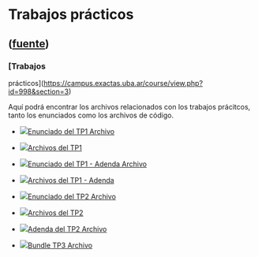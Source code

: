# Trabajos prácticos
([fuente](https://campus.exactas.uba.ar/course/view.php?id=998&section=3))
---
### [Trabajos
prácticos](https://campus.exactas.uba.ar/course/view.php?id=998&section=3)

Aquí podrá encontrar los archivos relacionados con los trabajos prácitcos,
tanto los enunciados como los archivos de código.

  - [![ ](https://campus.exactas.uba.ar/theme/image.php/aardvark/core/1524752928/f/pdf-24)Enunciado del TP1 Archivo](https://campus.exactas.uba.ar/mod/resource/view.php?id=60330)

  - [![ ](https://campus.exactas.uba.ar/theme/image.php/aardvark/core/1524752928/f/archive-24)Archivos del TP1](https://campus.exactas.uba.ar/mod/resource/view.php?id=60354)

  - [![ ](https://campus.exactas.uba.ar/theme/image.php/aardvark/core/1524752928/f/pdf-24)Enunciado del TP1 - Adenda Archivo](https://campus.exactas.uba.ar/mod/resource/view.php?id=60359)

  - [![ ](https://campus.exactas.uba.ar/theme/image.php/aardvark/core/1524752928/f/archive-24)Archivos del TP1 - Adenda](https://campus.exactas.uba.ar/mod/resource/view.php?id=60431)

  - [![ ](https://campus.exactas.uba.ar/theme/image.php/aardvark/core/1524752928/f/pdf-24)Enunciado del TP2 Archivo](https://campus.exactas.uba.ar/mod/resource/view.php?id=60982)

  - [![ ](https://campus.exactas.uba.ar/theme/image.php/aardvark/core/1524752928/f/archive-24)Archivos del TP2](https://campus.exactas.uba.ar/mod/resource/view.php?id=60984)

  - [![ ](https://campus.exactas.uba.ar/theme/image.php/aardvark/core/1524752928/f/archive-24)Adenda del TP2 Archivo](https://campus.exactas.uba.ar/mod/resource/view.php?id=61215)

  - [![ ](https://campus.exactas.uba.ar/theme/image.php/aardvark/core/1524752928/f/archive-24)Bundle TP3 Archivo](https://campus.exactas.uba.ar/mod/resource/view.php?id=62465)

